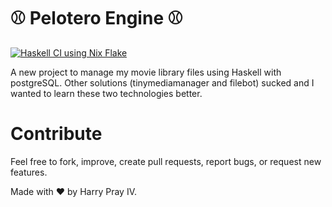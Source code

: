 # ⚾ Pelotero Engine ⚾

[![Haskell CI using Nix Flake](https://github.com/cardanonix/pelotero-engine/actions/workflows/haskell.yml/badge.svg)](https://github.com/cardanonix/pelotero-engine/actions/workflows/haskell.yml)

A new project to manage my movie library files using Haskell with postgreSQL.  Other solutions (tinymediamanager and filebot) sucked and I wanted to learn these two technologies better.

# Contribute
Feel free to fork, improve, create pull requests, report bugs, or request new features.

Made with ❤️ by Harry Pray IV.
